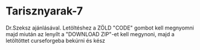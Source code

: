 # Tarisznyarak-7
Dr.Szeksz ajánlásával.
Letöltéshez a ZÖLD "CODE" gombot kell megnyomni majd miután az lenyílt a "DOWNLOAD ZIP"-et kell megynoni, majd a letöltöttet curseforgeba bekúrni és kész
